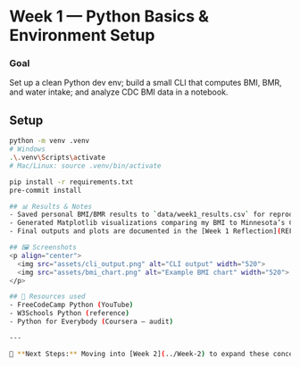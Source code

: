 # Week 1 — Python Basics & Environment Setup

### Goal
Set up a clean Python dev env; build a small CLI that computes BMI, BMR, and water intake; and analyze CDC BMI data in a notebook.

## Setup
```bash
python -m venv .venv
# Windows
.\.venv\Scripts\activate
# Mac/Linux: source .venv/bin/activate

pip install -r requirements.txt
pre-commit install

## 📊 Results & Notes
- Saved personal BMI/BMR results to `data/week1_results.csv` for reproducibility.
- Generated Matplotlib visualizations comparing my BMI to Minnesota’s CDC BMI averages.
- Final outputs and plots are documented in the [Week 1 Reflection](REFLECTION.md).

## 🖼️ Screenshots
<p align="center">
  <img src="assets/cli_output.png" alt="CLI output" width="520">
  <img src="assets/bmi_chart.png" alt="Example BMI chart" width="520">
</p>

## 🔗 Resources used
- FreeCodeCamp Python (YouTube)  
- W3Schools Python (reference)  
- Python for Everybody (Coursera – audit)  

---

🔄 **Next Steps:** Moving into [Week 2](../Week-2) to expand these concepts into **functions, OOP, file I/O, and automated testing** using `pytest`.